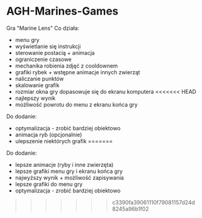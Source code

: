 # AGH-Marines-Games
Gra "Marine Lens"
Co działa:
- menu gry
- wyświetlanie się instrukcji
- sterowanie postacią + animacja
- ograniczenie czasowe
- mechanika robienia zdjęć z cooldownem
- grafiki rybek + wstępne animacje innych zwierząt
- naliczanie punktów
- skalowanie grafik
- rozmiar okna gry dopasowuje się do ekranu komputera
<<<<<<< HEAD
- najlepszy wynik
- możliwość powrotu do menu z ekranu końca gry

Do dodanie:
- optymalizacja - zrobić bardziej obiektowo
- animacja ryb (opcjonalnie)
- ulepszenie niektórych grafik
=======

Do dodanie:
- lepsze animacje (ryby i inne zwierzęta)
- lepsze grafiki menu gry i ekranu końca gry
- najwyższy wynik + możliwość zapisywania
- lepsze grafiki do menu gry
- optymalizacja - zrobić bardziej obiektowo
>>>>>>> c3390fa39061110f79081157d24d8245a96b1f02
